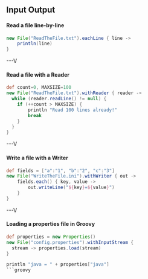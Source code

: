 ## Input Output

#### Read a file line-by-line

```groovy
new File("ReadTheFile.txt").eachLine { line -> 
	println(line)
}
```

---V

#### Read a file with a Reader

```groovy
def count=0, MAXSIZE=100
new File("ReadTheFile.txt").withReader { reader ->
  while (reader.readLine() != null) {
    if (++count > MAXSIZE) {
    	println "Read 100 lines already!"
    	break
	}
  }
}
```

---V

#### Write a file with a Writer

```groovy
def fields = ["a":"1", "b":"2", "c":"3"]
new File("WriteTheFile.ini").withWriter { out ->
    fields.each() { key, value ->
        out.writeLine("${key}=${value}")
    }
}
```

---V

#### Loading a properties file in Groovy

```groovy
def properties = new Properties()
new File("config.properties").withInputStream { 
  stream -> properties.load(stream) 
}

println "java = " + properties["java"]
```groovy